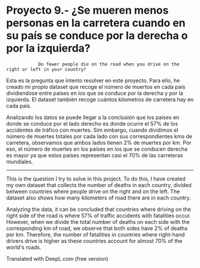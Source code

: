 # Proyecto 9.- ¿Se mueren menos personas en la carretera cuando en su país se conduce por la derecha o por la izquierda?
                Do fewer people die on the road when you drive on the right or left in your country?

Esta es la pregunta que intento resolver en este proyecto. Para ello, he creado mi propio dataset que recoge el número de muertos en cada país dividiendose entre países en los que se conduce por la derecha y por la izquierda. El dataset también recoge cuántos kilometros de carretera hay en cada país. 

Analizando los datos se puede llegar a la conclusión que los países en donde se conduce por el lado derecho es donde ocurre el 57% de los accidentes de tráfico con muertes. Sim embargo, cuando dividimos el número de muertes totales por cada lado con sus correspondientes kms de carretera, observamos que ambos lados tienen 2% de muertes por km. Por eso, el número de muertes en los países en los que se conducen derecha es mayor ya que estos países representan casi el 70% de las carreteras mundiales. 

----------------------------------------------------------------------------------------------------------------------------------------------------------------------------

This is the question I try to solve in this project. To do this, I have created my own dataset that collects the number of deaths in each country, divided between countries where people drive on the right and on the left. The dataset also shows how many kilometers of road there are in each country.

Analyzing the data, it can be concluded that countries where driving on the right side of the road is where 57% of traffic accidents with fatalities occur. However, when we divide the total number of deaths on each side with the corresponding km of road, we observe that both sides have 2% of deaths per km. Therefore, the number of fatalities in countries where right-hand drivers drive is higher as these countries account for almost 70% of the world's roads. 

Translated with DeepL.com (free version)
